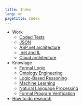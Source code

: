 ```yaml
---
title: Index
lang: en
pagetitle: Index
---
```


- Work
  - [Coded Tests](CodedTests.html)
  - [JSON](JSON.html)
  - [ASP.net architecture](ASPnetArchitecture.html)
  - [.net and IL](dot_net_il.html)
  - [Cloud architecture](cloud_architecture.html)
- Knowlage
  - [Formal Logic](FormalLogic.html)
  - [Ontology Engineering](OntologyEngineering.html)
  - [Logic-Based Reasoning](LogicBasedReasoning.html)
  - [Machine Learning](MachineLearning.html)
  - [Natural Language Processing](NaturalLanguageProcessing.html)
  - [Formal Program Verification](FormalProgramVerification.html)
- [How to do research](How_to_do_research)
